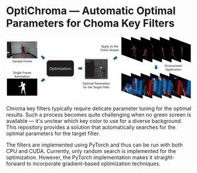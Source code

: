 # OptiChroma &mdash; Automatic Optimal Parameters for Choma Key Filters


<p align="center">
    <img alt="teaser" src="doc/img/teaser.png">
</p>

Chroma key filters typically require delicate parameter tuning for the optimal results. Such a process becomes quite challenging when no green screen is available &mdash; it's unclear which key color to use for a diverse background. This repository provides a solution that automatically searches for the optimal parameters for the target filter.

The filters are implemented using PyTorch and thus can be run with both CPU and CUDA. Currently, only random search is implemented for the optimization. However, the PyTorch implementation makes it straight-forward to incorporate gradient-based optimization techniques.


